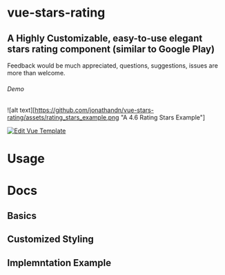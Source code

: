 # vue-stars-rating
## A Highly Customizable, easy-to-use elegant stars rating component (similar to Google Play)

Feedback would be much appreciated, questions, suggestions, issues are more than welcome.

###### Demo

![alt text][https://github.com/jonathandn/vue-stars-rating/assets/rating_stars_example.png "A 4.6 Rating Stars Example"]

[![Edit Vue Template](https://codesandbox.io/static/img/play-codesandbox.svg)](https://codesandbox.io/s/9846q4oz4r)

# Usage

# Docs

## Basics

## Customized Styling

## Implemntation Example
